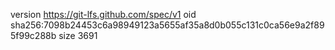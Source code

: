 version https://git-lfs.github.com/spec/v1
oid sha256:7098b24453c6a98949123a5655af35a8d0b055c131c0ca56e9a2f895f99c288b
size 3691
